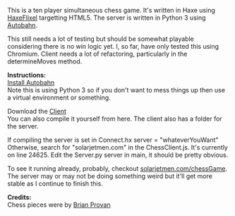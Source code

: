 This is a ten player simultaneous chess game. It's written in Haxe using [HaxeFlixel](https://github.com/HaxeFlixel/flixel) targetting HTML5. The server is written in Python 3 using [Autobahn](https://github.com/tavendo/AutobahnPython). 

This still needs a lot of testing but should be somewhat playable considering there is no win logic yet. I, so far, have only tested this using Chromium. Client needs a lot of refactoring, particularly in the determineMoves method. 

<b>Instructions:</b><br>
[Install Autobahn](http://autobahn.ws/python/installation.html)<br>
Note this is using Python 3 so if you don't want to mess things up then use a virtual environment or something. 

Download the [Client](http://solarjetmen.com/games/bin/chessBin.tgz)<br>
You can also compile it yourself from here. The client also has a folder for the server.

If compiling the server is set in Connect.hx server = "whateverYouWant"
Otherwise, search for "solarjetmen.com" in the ChessClient.js. It's currently on line 24625.
Edit the Server.py server in main, it should be pretty obvious. 

To see it running already, probably, checkout [solarjetmen.com/chessGame](http://solarjetmen.com/chessGame/). The server may or may not be doing something weird but it'll get more stable as I continue to finish this.

<b>Credits:</b><br>
Chess pieces were by [Brian Provan](http://opengameart.org/content/colorful-chess-pieces)
